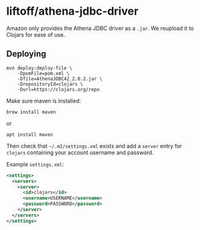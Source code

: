 # liftoff/athena-jdbc-driver

Amazon only provides the Athena JDBC driver as a `.jar`. We reupload it to Clojars for ease of use.

## Deploying
    mvn deploy:deploy-file \
        -DpomFile=pom.xml \
        -Dfile=AthenaJDBC42_2.0.2.jar \
        -DrepositoryId=clojars \
        -Durl=https://clojars.org/repo

Make sure maven is installed:

    brew install maven
or

    apt install maven


Then check that `~/.m2/settings.xml` exists and add a `server` entry for `clojars` containing your account username and password.

Example `settings.xml`:
```xml
<settings>
  <servers>
    <server>
      <id>clojars</id>
      <username>USERNAME</username>
      <password>PASSWORD</password>
    </server>
  </servers>
</settings>
```
